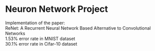 # Neuron Network Project
Implementation of the paper: <br/>
    ReNet: A Recurrent Neural Network Based Alternative to Convolutional Networks <br/>
1.53% error rate in MNIST dataset <br/>
30.1% error rate in Cifar-10 dataset <br/>
